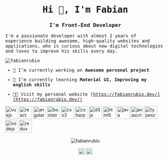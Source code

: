  <samp>
<h1 align="center">Hi 👋, I'm Fabian</h1>
<h3 align="center">I'm Front-End Developer</h3>

<p align="left">I'm a passionate developer with almost 2 years of experience building awesome, high-quality websites and applications, who is curious about new digital technologies and loves to improve his skills every day.</p>

<p align="left"> <img src="https://komarev.com/ghpvc/?username=fabianrubio" alt="fabianrubio" /> </p>

- 🔭 I’m currently working on **Awesome personal project**

- 🌱 I’m currently learning **Material UI, Improving my english skills**

- 👨‍💻 Visit my personal website [https://fabianrubio.dev/](https://fabianrubio.dev/)

</samp>

<p align="left">
<img src="https://devicons.github.io/devicon/devicon.git/icons/vuejs/vuejs-original-wordmark.svg" alt="vuejs" width="40" height="40"/> <img src="https://devicons.github.io/devicon/devicon.git/icons/react/react-original-wordmark.svg" alt="react" width="40" height="40"/> <img src="https://devicons.github.io/devicon/devicon.git/icons/angularjs/angularjs-original.svg" alt="angularjs" width="40" height="40"/> <img src="https://devicons.github.io/devicon/devicon.git/icons/bootstrap/bootstrap-plain.svg" alt="bootstrap" width="40" height="40"/> <img src="https://devicons.github.io/devicon/devicon.git/icons/css3/css3-original-wordmark.svg" alt="css3" width="40" height="40"/> <img src="https://devicons.github.io/devicon/devicon.git/icons/csharp/csharp-original.svg" alt="csharp" width="40" height="40"/> <img src="https://devicons.github.io/devicon/devicon.git/icons/d3js/d3js-original.svg" alt="d3js" width="40" height="40"/> <img src="https://devicons.github.io/devicon/devicon.git/icons/html5/html5-original-wordmark.svg" alt="html5" width="40" height="40"/> <img src="https://devicons.github.io/devicon/devicon.git/icons/java/java-original-wordmark.svg" alt="java" width="40" height="40"/> <img src="https://devicons.github.io/devicon/devicon.git/icons/javascript/javascript-original.svg" alt="javascript" width="40" height="40"/> <img src="https://devicons.github.io/devicon/devicon.git/icons/typescript/typescript-original.svg" alt="typescript" width="40" height="40"/> <img src="https://devicons.github.io/devicon/devicon.git/icons/nodejs/nodejs-original-wordmark.svg" alt="nodejs" width="40" height="40"/> <img src="https://devicons.github.io/devicon/devicon.git/icons/redux/redux-original.svg" alt="redux" width="40" height="40"/>

</p><p align="center"> <img src="https://github-readme-stats.vercel.app/api?username=fabianrubio&show_icons=true" alt="fabianrubio" /> </p>

<p align="center">
<a href="https://codepen.io/fabian_rubio" target="blank"><img align="center" src="https://cdn.jsdelivr.net/npm/simple-icons@3.0.1/icons/codepen.svg" alt="fabian_rubio" height="20" width="20" /></a>
<a href="https://linkedin.com/in/fabian-rubio" target="blank"><img align="center" src="https://cdn.jsdelivr.net/npm/simple-icons@3.0.1/icons/linkedin.svg" alt="fabian-rubio" height="20" width="20" /></a>
</p>
